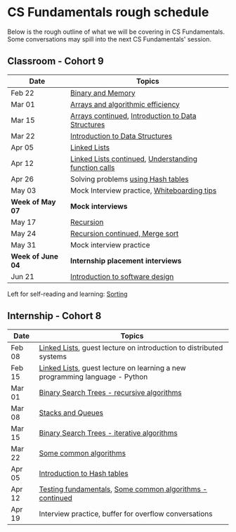 # CS Fundamentals rough schedule
Below is the rough outline of what we will be covering in CS Fundamentals. Some conversations may spill into the next CS Fundamentals' session.

## Classroom - Cohort 9
Date    | Topics
--------|----------------
Feb 22  | [Binary and Memory](https://github.com/Ada-Developers-Academy/textbook-curriculum/blob/master/04-cs-fundamentals/classroom/Binary.md)
Mar 01  | [Arrays and algorithmic efficiency](https://github.com/Ada-Developers-Academy/textbook-curriculum/blob/master/04-cs-fundamentals/classroom/Arrays.md)
Mar 15  | [Arrays continued](https://github.com/Ada-Developers-Academy/textbook-curriculum/blob/master/04-cs-fundamentals/classroom/Arrays.md), [Introduction to Data Structures](https://github.com/Ada-Developers-Academy/textbook-curriculum/blob/master/04-cs-fundamentals/classroom/Introduction%20to%20Data%20Structures.md)
Mar 22  | [Introduction to Data Structures](https://github.com/Ada-Developers-Academy/textbook-curriculum/blob/master/04-cs-fundamentals/classroom/Introduction%20to%20Data%20Structures.md)
Apr 05  | [Linked Lists](https://github.com/Ada-Developers-Academy/textbook-curriculum/blob/master/04-cs-fundamentals/classroom/Introduction%20to%20Linked%20Lists.md)
Apr 12  | [Linked Lists continued](https://github.com/Ada-Developers-Academy/textbook-curriculum/blob/master/04-cs-fundamentals/classroom/Introduction%20to%20Linked%20Lists.md), [Understanding function calls](https://github.com/Ada-Developers-Academy/textbook-curriculum/blob/master/04-cs-fundamentals/classroom/Understanding%20function%20calls.md)
Apr 26  | Solving problems [using Hash tables](https://github.com/Ada-Developers-Academy/textbook-curriculum/blob/master/04-cs-fundamentals/classroom/Using%20Hash%20Tables.md)
May 03  | Mock Interview practice, [Whiteboarding tips](https://github.com/Ada-Developers-Academy/textbook-curriculum/blob/master/04-cs-fundamentals/classroom/Whiteboarding-Tips.md)
**Week of May 07** | **Mock interviews**
May 17  | [Recursion](https://github.com/Ada-Developers-Academy/textbook-curriculum/blob/master/04-cs-fundamentals/classroom/Introduction%20to%20Recursion.md)
May 24  | [Recursion continued, Merge sort](https://github.com/Ada-Developers-Academy/textbook-curriculum/blob/master/04-cs-fundamentals/classroom/Introduction%20to%20Recursion.md)
May 31  | Mock interview practice
**Week of June 04** | **Internship placement interviews**
Jun 21  | [Introduction to software design](https://github.com/Ada-Developers-Academy/textbook-curriculum/blob/master/04-cs-fundamentals/classroom/Software%20Design.md)

Left for self-reading and learning: [Sorting](https://github.com/Ada-Developers-Academy/textbook-curriculum/blob/master/04-cs-fundamentals/classroom/Sorting.md)

## Internship - Cohort 8
Date    | Topics
--------|----------------
Feb 08  | [Linked Lists](https://github.com/Ada-Developers-Academy/textbook-curriculum/blob/master/04-cs-fundamentals/internship/Linked%20Lists.md), guest lecture on introduction to distributed systems
Feb 15  | [Linked Lists](https://github.com/Ada-Developers-Academy/textbook-curriculum/blob/master/04-cs-fundamentals/internship/Linked%20Lists.md), guest lecture on learning a new programming language - Python
Mar 01  | [Binary Search Trees - recursive algorithms](https://github.com/Ada-Developers-Academy/textbook-curriculum/blob/master/04-cs-fundamentals/internship/Binary%20Search%20Trees.md)
Mar 08  | [Stacks and Queues](https://github.com/Ada-Developers-Academy/textbook-curriculum/blob/master/04-cs-fundamentals/internship/Stacks%20and%20Queues.md)
Mar 15  | [Binary Search Trees - iterative algorithms](https://github.com/Ada-Developers-Academy/textbook-curriculum/blob/master/04-cs-fundamentals/internship/Binary%20Search%20Trees.md)
Mar 22  | [Some common algorithms](https://github.com/Ada-Developers-Academy/textbook-curriculum/blob/master/04-cs-fundamentals/internship/Introduction%20to%20Algorithms.md)
Apr 05  | [Introduction to Hash tables](https://github.com/Ada-Developers-Academy/textbook-curriculum/blob/master/04-cs-fundamentals/internship/Hash%20Tables.md)
Apr 12  | [Testing fundamentals](https://github.com/Ada-Developers-Academy/textbook-curriculum/blob/master/04-cs-fundamentals/internship/Testing%20Fundamentals.md), [Some common algorithms - continued](https://github.com/Ada-Developers-Academy/textbook-curriculum/blob/master/04-cs-fundamentals/internship/Introduction%20to%20Algorithms.md)
Apr 19  | Interview practice, buffer for overflow conversations
